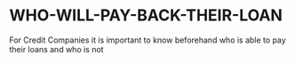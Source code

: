 # WHO-WILL-PAY-BACK-THEIR-LOAN
For Credit Companies it is important to know beforehand who is able to pay their loans and who is not
